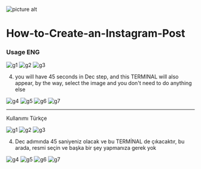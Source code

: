 ![picture alt]( https://media.giphy.com/media/HoIrPgqTBiB2XvVEf7/giphy.gif "Title is optional")


# How-to-Create-an-Instagram-Post



### Usage ENG


![g1](https://user-images.githubusercontent.com/71214346/173918618-ac0708de-fe0f-4bb0-9d9c-fcfb57cbf9cf.PNG)
![g2](https://user-images.githubusercontent.com/71214346/173918632-c5d00306-4e25-43b9-9e6c-87be2001e0ea.PNG)
![g3](https://user-images.githubusercontent.com/71214346/173918635-ddc5e63b-9b1d-4147-844d-1f02a9c90544.PNG)



4. you will have 45 seconds in Dec step, and this TERMINAL will also appear, 
by the way, select the image and you don't need to do anything else


![g4](https://user-images.githubusercontent.com/71214346/173918637-a50a3e64-7dd7-4778-958e-e44f6e5ecce2.PNG)
![g5](https://user-images.githubusercontent.com/71214346/173918668-78695ee1-dab5-4075-8b7e-9365ee1ea3d0.PNG)
![g6](https://user-images.githubusercontent.com/71214346/173918677-7a4d6ada-7874-4b2c-8067-234ffadecf29.PNG)
![g7](https://user-images.githubusercontent.com/71214346/173918681-b3624047-e3f7-49c0-8b62-8eb1a4444636.PNG)




------------------------------------------------------


Kullanımı Türkçe

![g1](https://user-images.githubusercontent.com/71214346/173918618-ac0708de-fe0f-4bb0-9d9c-fcfb57cbf9cf.PNG)
![g2](https://user-images.githubusercontent.com/71214346/173918632-c5d00306-4e25-43b9-9e6c-87be2001e0ea.PNG)
![g3](https://user-images.githubusercontent.com/71214346/173918635-ddc5e63b-9b1d-4147-844d-1f02a9c90544.PNG)



4. Dec adımında 45 saniyeniz olacak ve bu TERMİNAL de çıkacaktır,
bu arada, resmi seçin ve başka bir şey yapmanıza gerek yok


![g4](https://user-images.githubusercontent.com/71214346/173918637-a50a3e64-7dd7-4778-958e-e44f6e5ecce2.PNG)
![g5](https://user-images.githubusercontent.com/71214346/173918668-78695ee1-dab5-4075-8b7e-9365ee1ea3d0.PNG)
![g6](https://user-images.githubusercontent.com/71214346/173918677-7a4d6ada-7874-4b2c-8067-234ffadecf29.PNG)
![g7](https://user-images.githubusercontent.com/71214346/173918681-b3624047-e3f7-49c0-8b62-8eb1a4444636.PNG)

